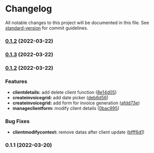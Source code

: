 # Changelog

All notable changes to this project will be documented in this file. See [standard-version](https://github.com/conventional-changelog/standard-version) for commit guidelines.

### [0.1.2](https://github.com/maxisusi/nvs-invoice/compare/v0.1.3...v0.1.2) (2022-03-22)

### [0.1.3](https://github.com/maxisusi/nvs-invoice/compare/v0.1.2...v0.1.3) (2022-03-22)

### [0.1.2](https://github.com/maxisusi/nvs-invoice/compare/v0.1.1...v0.1.2) (2022-03-22)


### Features

* **clientdetails:** add delete client function ([8e14d05](https://github.com/maxisusi/nvs-invoice/commit/8e14d05f472662a74b2cc337209c007e947751c7))
* **createinvoicegrid:** add date picker ([deb6d56](https://github.com/maxisusi/nvs-invoice/commit/deb6d5678b4a890c4ba787c42776e3108ceec2e6))
* **createinvoicegrid:** add form for invoice generation ([afdd73e](https://github.com/maxisusi/nvs-invoice/commit/afdd73ebe8004e82989002e544cfb2527631f448))
* **manageclientform:** modify client details ([0bac995](https://github.com/maxisusi/nvs-invoice/commit/0bac995e70303717434b0b7439017d9a0ba9230b))


### Bug Fixes

* **clientmodifycontext:** remove datas after client update ([bfff6d1](https://github.com/maxisusi/nvs-invoice/commit/bfff6d162a00cbe07b9fb8a0c5ce4ff8f8030478))

### 0.1.1 (2022-03-20)
